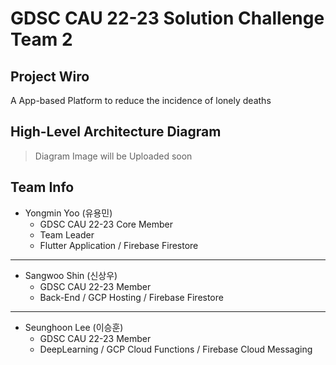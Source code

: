 # GDSC CAU 22-23 Solution Challenge Team 2

## Project Wiro

A App-based Platform to reduce the incidence of lonely deaths

## High-Level Architecture Diagram

> Diagram Image will be Uploaded soon

## Team Info

- Yongmin Yoo (유용민)
  - GDSC CAU 22-23 Core Member
  - Team Leader
  - Flutter Application / Firebase Firestore

---

- Sangwoo Shin (신상우)
  - GDSC CAU 22-23 Member
  - Back-End / GCP Hosting / Firebase Firestore

---

- Seunghoon Lee (이승훈)
  - GDSC CAU 22-23 Member
  - DeepLearning / GCP Cloud Functions / Firebase Cloud Messaging